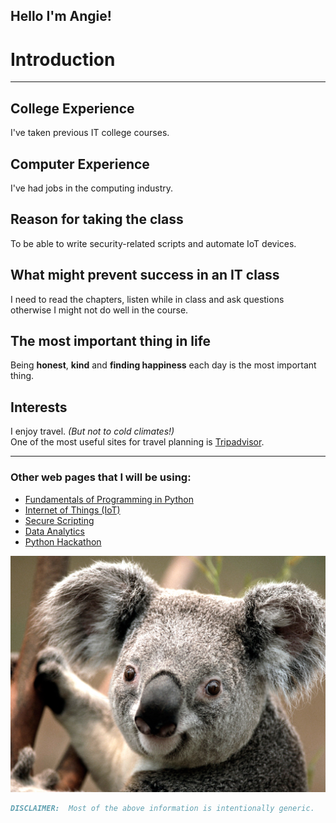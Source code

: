 ## Hello I'm Angie! 

# Introduction
*********************************************************************************** 

## College Experience
I've taken previous IT college courses.

## Computer Experience
I've had jobs in the computing industry.

## Reason for taking the class
To be able to write security-related scripts and automate IoT devices.

## What might prevent success in an IT class
I need to read the chapters, listen while in class and ask questions otherwise 
I might not do well in the course.

## The most important thing in life
Being **honest**, **kind** and **finding happiness** each day is the most important thing.

## Interests
I enjoy travel. _(But not to cold climates!)_  <br/>
One of the most useful sites for travel planning is [Tripadvisor](https://www.tripadvisor.com/). 

*********************************************************************************** 

### Other web pages that I will be using:
- [Fundamentals of Programming in Python](https://angie-gh.github.io/adix.github.io/fundamentals_python.md)
- [Internet of Things (IoT)](https://angie-gh.github.io/adix.github.io/iot.md)
- [Secure Scripting](https://angie-gh.github.io/adix.github.io/sec_script.md)
- [Data Analytics](https://angie-gh.github.io/adix.github.io/data_analytics.md)
- [Python Hackathon](https://angie-gh.github.io/adix.github.io/hackathon.md)


![Favorite Animal](Koala.jpg)

```markdown
DISCLAIMER:  Most of the above information is intentionally generic.  
```



